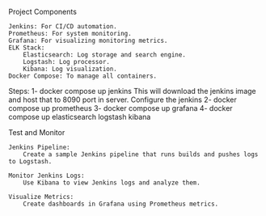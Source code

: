 Project Components

    Jenkins: For CI/CD automation.
    Prometheus: For system monitoring.
    Grafana: For visualizing monitoring metrics.
    ELK Stack:
        Elasticsearch: Log storage and search engine.
        Logstash: Log processor.
        Kibana: Log visualization.
    Docker Compose: To manage all containers.

Steps:
1-  docker compose up jenkins
    This will download the jenkins image and host that to 8090 port in server.
    Configure the jenkins
2-  docker compose up prometheus
3-  docker compose up grafana
4-  docker compose up elasticsearch logstash kibana

Test and Monitor

    Jenkins Pipeline:
        Create a sample Jenkins pipeline that runs builds and pushes logs to Logstash.

    Monitor Jenkins Logs:
        Use Kibana to view Jenkins logs and analyze them.

    Visualize Metrics:
        Create dashboards in Grafana using Prometheus metrics.